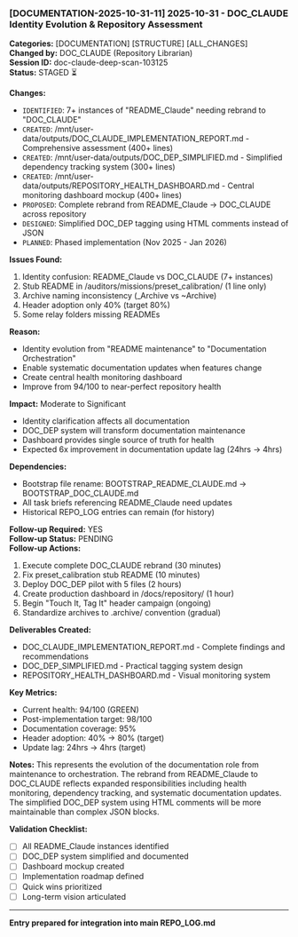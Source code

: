 ### [DOCUMENTATION-2025-10-31-11] 2025-10-31 - DOC_CLAUDE Identity Evolution & Repository Assessment

**Categories:** [DOCUMENTATION] [STRUCTURE] [ALL_CHANGES]  
**Changed by:** DOC_CLAUDE (Repository Librarian)  
**Session ID:** doc-claude-deep-scan-103125  
**Status:** STAGED ⏳

**Changes:**
- `IDENTIFIED`: 7+ instances of "README_Claude" needing rebrand to "DOC_CLAUDE"
- `CREATED`: /mnt/user-data/outputs/DOC_CLAUDE_IMPLEMENTATION_REPORT.md - Comprehensive assessment (400+ lines)
- `CREATED`: /mnt/user-data/outputs/DOC_DEP_SIMPLIFIED.md - Simplified dependency tracking system (300+ lines)
- `CREATED`: /mnt/user-data/outputs/REPOSITORY_HEALTH_DASHBOARD.md - Central monitoring dashboard mockup (400+ lines)
- `PROPOSED`: Complete rebrand from README_Claude → DOC_CLAUDE across repository
- `DESIGNED`: Simplified DOC_DEP tagging using HTML comments instead of JSON
- `PLANNED`: Phased implementation (Nov 2025 - Jan 2026)

**Issues Found:**
1. Identity confusion: README_Claude vs DOC_CLAUDE (7+ instances)
2. Stub README in /auditors/missions/preset_calibration/ (1 line only)
3. Archive naming inconsistency (_Archive vs ~Archive)
4. Header adoption only 40% (target 80%)
5. Some relay folders missing READMEs

**Reason:** 
- Identity evolution from "README maintenance" to "Documentation Orchestration"
- Enable systematic documentation updates when features change
- Create central health monitoring dashboard
- Improve from 94/100 to near-perfect repository health

**Impact:** Moderate to Significant
- Identity clarification affects all documentation
- DOC_DEP system will transform documentation maintenance  
- Dashboard provides single source of truth for health
- Expected 6x improvement in documentation update lag (24hrs → 4hrs)

**Dependencies:**
- Bootstrap file rename: BOOTSTRAP_README_CLAUDE.md → BOOTSTRAP_DOC_CLAUDE.md
- All task briefs referencing README_Claude need updates
- Historical REPO_LOG entries can remain (for history)

**Follow-up Required:** YES  
**Follow-up Status:** PENDING  
**Follow-up Actions:**
1. Execute complete DOC_CLAUDE rebrand (30 minutes)
2. Fix preset_calibration stub README (10 minutes)  
3. Deploy DOC_DEP pilot with 5 files (2 hours)
4. Create production dashboard in /docs/repository/ (1 hour)
5. Begin "Touch It, Tag It" header campaign (ongoing)
6. Standardize archives to .archive/ convention (gradual)

**Deliverables Created:**
- DOC_CLAUDE_IMPLEMENTATION_REPORT.md - Complete findings and recommendations
- DOC_DEP_SIMPLIFIED.md - Practical tagging system design
- REPOSITORY_HEALTH_DASHBOARD.md - Visual monitoring system

**Key Metrics:**
- Current health: 94/100 (GREEN)
- Post-implementation target: 98/100
- Documentation coverage: 95%
- Header adoption: 40% → 80% (target)
- Update lag: 24hrs → 4hrs (target)

**Notes:**
This represents the evolution of the documentation role from maintenance to orchestration. The rebrand from README_Claude to DOC_CLAUDE reflects expanded responsibilities including health monitoring, dependency tracking, and systematic documentation updates. The simplified DOC_DEP system using HTML comments will be more maintainable than complex JSON blocks.

**Validation Checklist:**
- [ ] All README_Claude instances identified
- [ ] DOC_DEP system simplified and documented
- [ ] Dashboard mockup created
- [ ] Implementation roadmap defined
- [ ] Quick wins prioritized
- [ ] Long-term vision articulated

---

**Entry prepared for integration into main REPO_LOG.md**
